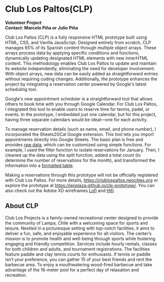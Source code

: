 # Club Los Paltos(CLP)

**Volunteer Project<br />Contact: Marcelo Piña or Julio Piña**

Club Los Paltos (CLP) is a fully responsive HTML prototype built using HTML, CSS, and Vanilla JavaScript. Designed entirely from scratch, CLP manages 65% of its Spanish content through multiple object arrays. These arrays process data by applying specific conditions and functions, dynamically updating designated HTML elements with new innerHTML content. This methodology enables Club Los Paltos to update and maintain its website independently, eliminating the need for developer involvement. With object arrays, new data can be easily added as straightforward entries without requiring coding changes. Additionally, the prototype enhances the project by integrating a reservation center powered by Google's latest scheduling tool.

Google's new appointment scheduler is a straightforward tool that allows others to book time with you through Google Calendar. For Club Los Paltos, I integrated this tool to enable users to reserve time for tennis, padel, or events. In the prototype, I embedded just one calendar, but for this project, having three separate calendars would be ideal—one for each activity. 

To manage reservation details (such as name, email, and phone number), I incorporated the Sheets2GCal Google extension. This tool lets you import appointments directly into Google Sheets. The basic plan is free and provides [raw data](https://jennplaza.wordpress.com/wp-content/uploads/2025/01/sheets2gcal_rawdata.png), which can be customized using simple functions. For example, I used the filter function to isolate reservations for January. Then, I cleaned up the data using the split function, added a total count (to determine the number of reservations for the month), and transformed the information into a [formatted table](https://jennplaza.wordpress.com/wp-content/uploads/2025/01/formattedtable-clp.png).

Making a reservations through this prototype will not be officially registered with Club Los Paltos. For more details, https://clublospaltos.neocities.org or explore the prototype at https://jenplaza.github.io/clp-prototype/. You can also check out the Adobe XD wireframes [Lofi](https://jennplaza.wordpress.com/wp-content/uploads/2024/11/screenshot-2024-11-08-at-7.07.10-pm.png) and [Hifi](https://jennplaza.wordpress.com/wp-content/uploads/2024/11/screenshot-2024-11-08-at-7.03.47-pm.png).


## About CLP

Club Los Projects is a family-owned recreational center designed to provide the community of Lampa, Chile with a welcoming space for sports and leisure. Nestled in a picturesque setting with top-notch facilities, it aims to deliver a fun, safe, and enjoyable experience for all visitors. The center’s mission is to promote health and well-being through sports while fostering engaging and friendly competition. Services include hourly rentals, classes for both children and adults, and tournament registrations. The facilities feature paddle and clay tennis courts for enthusiasts. If tennis or paddle isn’t your preference, you can gather 15 of your best friends and rent the barbecue area. To enjoy a mouthwatering wood-fired barbecue and take advantage of the 16-meter pool for a perfect day of relaxation and recreation.
